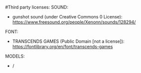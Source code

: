 #Third party licenses:
SOUND:
- gunshot sound (under Creative Commons 0 License): https://www.freesound.org/people/Xenonn/sounds/128294/

FONT:
- TRANSCENDS GAMES (Public Domain [not a license]): https://fontlibrary.org/en/font/transcends-games

MODELS:
- /
